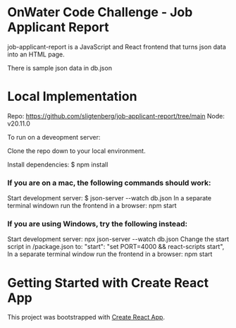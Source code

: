 # OnWater Code Challenge - Job Applicant Report

job-applicant-report is a JavaScript and React frontend that turns json data into an HTML page.

There is sample json data in db.json

# Local Implementation

Repo: https://github.com/sligtenberg/job-applicant-report/tree/main
Node: v20.11.0

To run on a deveopment server:

Clone the repo down to your local environment.

Install dependencies: $ npm install

### If you are on a mac, the following commands should work:

Start development server: $ json-server --watch db.json
In a separate terminal windown run the frontend in a browser: npm start

### If you are using Windows, try the following instead:

Start development server: npx json-server --watch db.json
Change the start script in /package.json to: "start": "set PORT=4000 && react-scripts start",
In a separate terminal window run the frontend in a browser: npm start

# Getting Started with Create React App

This project was bootstrapped with [Create React App](https://github.com/facebook/create-react-app).